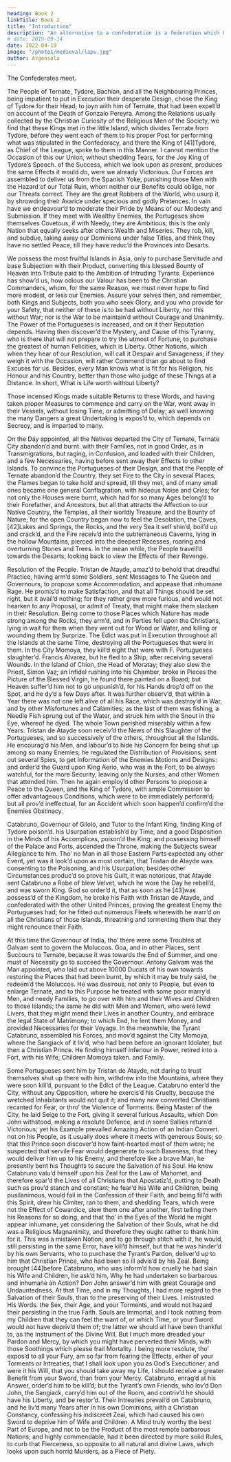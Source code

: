 ```yaml
---
heading: Book 2
linkTitle: Book 2
title: "Introduction"
description: "An alternative to a confederation is a federation which has a central ruler and legal system, making it stronger. Examples are the Dutch Republic (United Provinces) and the United States."
# date: 2019-09-14
date: 2022-04-19
image: "/photos/medieval/lapu.jpg"
author: Argensola
---
```



The Confederates meet. 

The People of Ternate, Tydore, Bachian, and all the Neighbouring Princes, being impatient to put in Execution their desperate Design, chose the King of Tydore for their Head, to joyn with him of Ternate, that had been expell’d on account of the Death of Gonzalo Pereyra. Among the Relations usually collected by the Christian Curiosity of the Religious Men of the Society, we find that these Kings met in the little Island, which divides Ternate from Tydore, before they went each of them to his proper Post for performing what was stipulated in the Confederacy, and there the King of [41]Tydore, as Chief of the League, spoke to them in this Manner. I cannot mention the Occasion of this our Union, without shedding Tears, for the Joy King of Tydore’s Speech. of the Success, which we look upon as present, produces the same Effects it would do, were we already Victorious. Our Forces are assembled to deliver us from the Spanish Yoke, punishing those Men with the Hazard of our Total Ruin, whom neither our Benefits could oblige, nor our Threats correct. They are the great Robbers of the World, who usurp it, by shrowding their Avarice under specious and godly Pretences. In vain have we endeavour’d to moderate their Pride by Means of our Modesty and Submission. If they meet with Wealthy Enemies, the Portugeses show themselves Covetous, if with Needy, they are Ambitious; this is the only Nation that equally seeks after others Wealth and Miseries. They rob, kill, and subdue, taking away our Dominions under false Titles, and think they have no settled Peace, till they have reduc’d the Provinces into Desarts. 

We possess the most fruitful Islands in Asia, only to purchase Servitude and base Subjection with their Product, converting this blessed Bounty of Heaven into Tribute paid to the Ambition of Intruding Tyrants. Experience has show’d us, how odious our Valour has been to the Christian Commanders, whom, for the same Reason, we must never hope to find more modest, or less our Enemies. Assure your selves then, and remember, both Kings and Subjects, both you who seek Glory, and you who provide for your Safety, that neither of these is to be had without Liberty, nor this without War; nor is the War to be maintain’d without Courage and Unanimity. The Power of the Portugueses is increased, and on it their Reputation depends. Having then discover’d the Mystery, and Cause of this Tyranny, who is there that will not prepare to try the utmost of Fortune, to purchase the greatest of human Felicities, which is Liberty. Other Nations, which when they hear of our Resolution, will call it Despair and Savageness; if they weigh it with the Occasion, will rather Commend than go about to find Excuses for us. Besides, every Man knows what is fit for his Religion, his Honour and his Country, better than those who judge of these Things at a Distance. In short, What is Life worth without Liberty?

Those incensed Kings made suitable Returns to these Words, and having taken proper Measures to commence and carry on the War, went away in their Vessels, without losing Time, or admitting of Delay; as well knowing the many Dangers a great Undertaking is expos’d to, which depends on Secrecy, and is imparted to many.

On the Day appointed, all the Natives departed the City of Ternate, Ternate City abandon’d and burnt. with their Families, not in good Order, as in Transmigrations, but raging, in Confusion, and loaded with their Children, and a few Necessaries, having before sent away their Effects to other Islands. To convince the Portugueses of their Design, and that the People of Ternate abandon’d the Country, they set Fire to the City in several Places; the Flames began to take hold and spread, till they met, and of many small ones became one general Conflagration, with hideous Noise and Cries; for not only the Houses were burnt, which had for so many Ages belong’d to their Forefather, and Ancestors, but all that attracts the Affection to our Native Country, the Temples, all their worldly Treasure, and the Bounty of Nature; for the open Country began now to feel the Desolation, the Caves, [42]Lakes and Springs, the Rocks, and the very Sea it self shin’d, boil’d up and crack’d, and the Fire receiv’d into the subterraneous Caverns, lying in the hollow Mountains, pierced into the deepest Recesses, roaring and overturning Stones and Trees. In the mean while, the People travell’d towards the Desarts, looking back to view the Effects of their Revenge.

Resolution of the People. Tristan de Atayde, amaz’d to behold that dreadful Practice, having arm’d some Soldiers, sent Messages to The Queen and Governours, to propose some Accommodation, and appease that inhumane Rage. He promis’d to make Satisfaction, and that all Things should be set right, but it avail’d nothing; for they rather grew more furious, and would not hearken to any Proposal, or admit of Treaty, that might make them slacken in their Resolution. Being come to those Places which Nature has made strong among the Rocks, they arm’d, and in Parties fell upon the Christians, lying in wait for them when they went out for Wood or Water, and killing or wounding them by Surprize. The Edict was put in Execution throughout all the Islands at the same Time, destroying all the Portugueses that were in them. In the City Momoya, they kill’d eight that were with F. Portugueses slaughter’d. Francis Alvarez, but he fled to a Ship, after receiving several Wounds. In the Island of Chion, the Head of Moratay; they also slew the Priest, Simon Vaz; an Infidel rushing into his Chamber, broke in Pieces the Picture of the Blessed Virgin, he found there painted on a Board; but Heaven suffer’d him not to go unpunish’d, for his Hands drop’d off on the Spot, and he dy’d a few Days after. It was further observ’d, that within a Year there was not one left alive of all his Race, which was destroy’d in War, and by other Misfortunes and Calamities; as the last of them was fishing, a Needle Fish sprung out of the Water, and struck him with the Snout in the Eye, whereof he dyed. The whole Town perished miserably within a few Years. Tristan de Atayde soon receiv’d the News of this Slaughter of the Portugueses, and so successively of the others, throughout all the Islands. He encourag’d his Men, and labour’d to hide his Concern for being shut up among so many Enemies; he regulated the Distribution of Provisions; sent out several Spies, to get Information of the Enemies Motions and Designs: and order’d the Guard upon King Aerio, who was in the Fort, to be always watchful, for the more Security, leaving only the Nurses, and other Women that attended him. Then he again employ’d other Persons to propose a Peace to the Queen, and the King of Tydore, with ample Commission to offer advantageous Conditions, which were to be immediately perform’d; but all prov’d ineffectual, for an Accident which soon happen’d confirm’d the Enemies Obstinacy.

Catabruno, Governour of Gilolo, and Tutor to the Infant King, finding King of Tydore poison’d. his Usurpation establish’d by Time, and a good Disposition in the Minds of his Accomplices, poison’d the King; and possessing himself of the Palace and Forts, ascended the Throne, making the Subjects swear Allegiance to him. Tho’ no Man in all those Eastern Parts expected any other Event, yet was it look’d upon as most certain, that Tristan de Atayde was consenting to the Poisoning, and his Usurpation; besides other Circumstances produc’d so prove his Guilt, it was notorious, that Atayde sent Catabruno a Robe of blew Velvet, which he wore the Day he rebell’d, and was sworn King. God so order’d it, that as soon as he [43]was possess’d of the Kingdom, he broke his Faith with Tristan de Atayde, and confederated with the other United Princes, proving the greatest Enemy the Portugueses had; for he fitted out numerous Fleets wherewith he warr’d on all the Christians of those Islands, threatning and tormenting them that they might renounce their Faith.

At this time the Governour of India, tho’ there were some Troubles at Galvam sent to govern the Moluccos. Goa, and in other Places, sent Succours to Ternate, because it was towards the End of Summer, and one must of Necessity go to succeed the Governour. Antony Galvam was the Man appointed, who laid out above 10000 Ducats of his own towards restoring the Places that had been burnt, by which it may be truly said, he redeem’d the Moluccos. He was desirous, not only to People, but even to enlarge Ternate, and to this Purpose he treated with some poor marry’d Men, and needy Families, to go over with him and their Wives and Children to those Islands; the same he did with Men and Women, who were lewd Livers, that they might mend their Lives in another Country, and embrace the legal State of Matrimony; to which End, he lent them Money, and provided Necessaries for their Voyage. In the meanwhile, the Tyrant Catabruno, assembled his Forces, and mov’d against the City Momoya, where the Sangiack of it liv’d, who had been before an ignorant Idolater, but then a Christian Prince. He finding himself inferiour in Power, retired into a Fort, with his Wife, Children Momoya taken. and Family.

Some Portugueses sent him by Tristan de Atayde, not daring to trust themselves shut up there with him, withdrew into the Mountains, where they were soon kill’d, pursuant to the Edict of the League. Catabruno enter’d the City, without any Opposition, where he exercis’d his Cruelty, because the wretched Inhabitants would not quit it; and many new converted Christians recanted for Fear, or thro’ the Violence of Torments. Being Master of the City, he laid Seige to the Fort, giving it several furious Assaults, which Don John withstood, making a resolute Defence, and in some Sallies return’d Victorious; yet his Example prevailed Amazing Action of an Indian Convert. not on his People, as it usually does where it meets with generous Souls; so that this Prince soon discover’d how faint-hearted most of them were; he suspected that servile Fear would degenerate to such Baseness, that they would deliver him up to his Enemy, and therefore like a brave Man, he presently bent his Thoughts to secure the Salvation of his Soul. He knew Catabruno valu’d himself upon his Zeal for the Law of Mahomet, and therefore spar’d the Lives of all Christians that Apostatiz’d, putting to Death such as prov’d stanch and constant; he fear’d his Wife and Children, being pusilanimous, would fail in the Confession of their Faith, and being fill’d with this Spirit, drew his Cimiter, ran to them, and shedding Tears, which were not the Effect of Cowardice, slew them one after another, first telling them his Reasons for so doing, and that tho’ in the Eyes of the World he might appear inhumane, yet considering the Salvation of their Souls, what he did was a Religious Magnanimity, and therefore they ought rather to thank him for it. This was a mistaken Notion; and to go through stitch with it, he would, still persisting in the same Error, have kill’d himself, but that he was hinder’d by his own Servants, who to purchase the Tyrant’s Pardon, deliver’d up to him that Christian Prince, who had been so ill advis’d by his Zeal. Being brought [44]before Catabruno, who was inform’d how cruelly he had slain his Wife and Children, he ask’d him, Why he had undertaken so barbarous and inhumane an Action? Don John answer’d him with great Courage and Undauntedness. At that Time, and in my Thoughts, I had more regard to the Salvation of their Souls, than to the preserving of their Lives. I mistrusted His Words. the Sex, their Age, and your Torments, and would not hazard their persisting in the true Faith. Souls are Immortal, and I took nothing from my Children that they can feel the want of, or which Time, or your Sword would not have depriv’d them of; the latter we should all have been thankful to, as the Instrument of the Divine Will. But I much more dreaded your Pardon and Mercy, by which you might have perverted their Minds, with those Soothings which please frail Mortality. I being more resolute, tho’ expos’d to all your Fury, am so far from fearing the Effects, either of your Torments or Intreaties, that I shall look upon you as God’s Executioner, and were it his Will, that you should take away my Life, I should receive a greater Benefit from your Sword, than from your Mercy. Catabruno, enrag’d at his Answer, order’d him to be kill’d; but the Tyrant’s own Friends, who lov’d Don John, the Sangiack, carry’d him out of the Room, and contriv’d he should have his Liberty, and be restor’d. Their Intreaties prevail’d on Catabruno, and he liv’d many Years after in his own Dominions, with a Christian Constancy, confessing his indiscreet Zeal, which had caused his own Sword to deprive him of Wife and Children. A Mind truly worthy the best Part of Europe, and not to be the Product of the most remote barbarous Nations; and highly commendable, had it been directed by more solid Rules, to curb that Fierceness, so opposite to all natural and divine Laws, which looks upon such horrid Murders, as a Piece of Piety.


